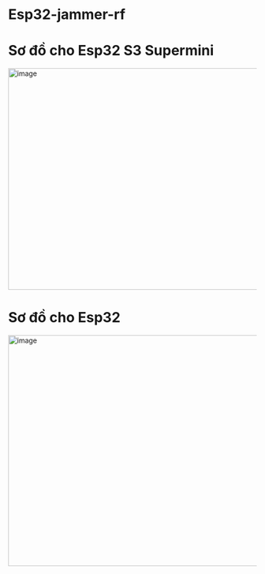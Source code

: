 # Esp32-jammer-rf

# Sơ đồ cho Esp32 S3 Supermini

<img width="579" height="449" alt="image" src="https://github.com/user-attachments/assets/31af3f30-d376-4ccc-b987-10086752cbbc" />

# Sơ đồ cho Esp32 

<img width="747" height="468" alt="image" src="https://github.com/user-attachments/assets/5282ff55-2b4b-4919-b02f-10956a82d8db" />


